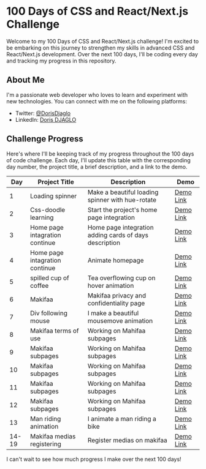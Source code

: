 # 100 Days of CSS and React/Next.js Challenge

Welcome to my 100 Days of CSS and React/Next.js challenge! I'm excited to be embarking on this journey to strengthen my skills in advanced CSS and React/Next.js development. Over the next 100 days, I'll be coding every day and tracking my progress in this repository. 

## About Me

I'm a passionate web developer who loves to learn and experiment with new technologies. You can connect with me on the following platforms:

- Twitter: [@DorisDjaglo](https://twitter.com/DorisDjaglo)
- LinkedIn: [Doris DJAGLO](https://www.linkedin.com/in/dorisdjaglo/)


## Challenge Progress

Here's where I'll be keeping track of my progress throughout the 100 days of code challenge. Each day, I'll update this table with the corresponding day number, the project title, a brief description, and a link to the demo.

| Day | Project Title | Description | Demo |
| --- | ------------ | ----------- | ---- |
| 1 | Loading spinner | Make a beautiful loading spinner with hue-rotate | [Demo Link](https://djaglodoris.github.io/100-days-of-code/challenge/day-1/) |
| 2 | Css-doodle learning|Start the project's home  page  integration  | [Demo Link](https://djaglodoris.github.io/100-days-of-code/) |
| 3 |Home page intagration continue| Home page integration adding cards of days description | [Demo Link](https://djaglodoris.github.io/100-days-of-code/) |
| 4 |Home page intagration continue| Animate homepage | [Demo Link](https://djaglodoris.github.io/100-days-of-code/) |
| 5 |spilled cup of coffee| Tea overflowing cup on hover animation| [Demo Link](https://djaglodoris.github.io/100-days-of-code/challenge/day-5) |
| 6 |Makifaa| Makifaa privacy and confidentiality page| [Demo Link](https://makifaa.com/cgu/utilisation) |
| 7 |Div following mouse| I make a beautiful mousemove animation| [Demo Link](https://djaglodoris.github.io/100-days-of-code/challenge/day-7/) |
| 8 |Makifaa terms of use|Working on Mahifaa subpages|  [Demo Link](https://makifaa.com/cgu/utilisation) |
| 9 |Makifaa subpages| Working on Mahifaa subpages| [Demo Link](https://makifaa.com/about) |
| 10 |Makifaa subpages| Working on Mahifaa subpages| [Demo Link](https://makifaa.com/creators) |
| 11 |Makifaa subpages| Working on Mahifaa subpages| [Demo Link](https://makifaa.com/business) |
| 12 |Makifaa subpages| Working on Mahifaa subpages| [Demo Link](https://makifaa.com/contact) |
| 13 |Man riding animation| I animate a man riding a bike | [Demo Link](https://djaglodoris.github.io/100-days-of-code/challenge/day-13) |
| 14-19 |Makifaa medias registering|Register medias on makifaa| [Demo Link](https://makifaa.com) |




I can't wait to see how much progress I make over the next 100 days!


